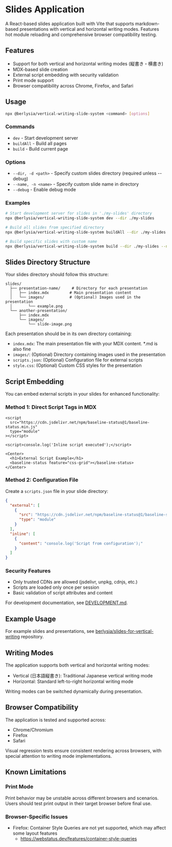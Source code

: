 # Slides Application

A React-based slides application built with Vite that supports markdown-based presentations with vertical and horizontal writing modes. Features hot module reloading and comprehensive browser compatibility testing.

## Features

- Support for both vertical and horizontal writing modes (縦書き・横書き)
- MDX-based slide creation
- External script embedding with security validation
- Print mode support
- Browser compatibility across Chrome, Firefox, and Safari

## Usage

```bash
npx @berlysia/vertical-writing-slide-system <command> [options]
```

### Commands

- `dev` - Start development server
- `buildAll` - Build all pages
- `build` - Build current page

### Options

- `--dir, -d <path>` - Specify custom slides directory (required unless --debug)
- `--name, -n <name>` - Specify custom slide name in directory
- `--debug` - Enable debug mode

### Examples

```bash
# Start development server for slides in './my-slides' directory
npx @berlysia/vertical-writing-slide-system dev --dir ./my-slides

# Build all slides from specified directory
npx @berlysia/vertical-writing-slide-system buildAll --dir ./my-slides

# Build specific slides with custom name
npx @berlysia/vertical-writing-slide-system build --dir ./my-slides --name custom-presentation
```

## Slides Directory Structure

Your slides directory should follow this structure:

```
slides/
  ├── presentation-name/     # Directory for each presentation
  │   ├── index.mdx         # Main presentation content
  │   └── images/           # (Optional) Images used in the presentation
  │       └── example.png
  └── another-presentation/
      ├── index.mdx
      └── images/
          └── slide-image.png
```

Each presentation should be in its own directory containing:

- `index.mdx`: The main presentation file with your MDX content. \*.md is also fine
- `images/`: (Optional) Directory containing images used in the presentation
- `scripts.json`: (Optional) Configuration file for external scripts
- `style.css`: (Optional) Custom CSS styles for the presentation

## Script Embedding

You can embed external scripts in your slides for enhanced functionality:

### Method 1: Direct Script Tags in MDX

```mdx
<script
  src="https://cdn.jsdelivr.net/npm/baseline-status@1/baseline-status.min.js"
  type="module"
></script>

<script>console.log('Inline script executed');</script>

<Center>
  <h1>External Script Example</h1>
  <baseline-status feature="css-grid"></baseline-status>
</Center>
```

### Method 2: Configuration File

Create a `scripts.json` file in your slide directory:

```json
{
  "external": [
    {
      "src": "https://cdn.jsdelivr.net/npm/baseline-status@1/baseline-status.min.js",
      "type": "module"
    }
  ],
  "inline": [
    {
      "content": "console.log('Script from configuration');"
    }
  ]
}
```

### Security Features

- Only trusted CDNs are allowed (jsdelivr, unpkg, cdnjs, etc.)
- Scripts are loaded only once per session
- Basic validation of script attributes and content

For development documentation, see [DEVELOPMENT.md](DEVELOPMENT.md).

## Example Usage

For example slides and presentations, see [berlysia/slides-for-vertical-writing](https://github.com/berlysia/slides-for-vertical-writing) repository.

## Writing Modes

The application supports both vertical and horizontal writing modes:

- Vertical (日本語縦書き): Traditional Japanese vertical writing mode
- Horizontal: Standard left-to-right horizontal writing mode

Writing modes can be switched dynamically during presentation.

## Browser Compatibility

The application is tested and supported across:

- Chrome/Chromium
- Firefox
- Safari

Visual regression tests ensure consistent rendering across browsers, with special attention to writing mode implementations.

## Known Limitations

### Print Mode

Print behavior may be unstable across different browsers and scenarios. Users should test print output in their target browser before final use.

### Browser-Specific Issues

- Firefox: Container Style Queries are not yet supported, which may affect some layout features
  - https://webstatus.dev/features/container-style-queries
